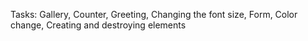 Tasks: Gallery, Counter, Greeting, Changing the font size, Form, Color change, Creating and destroying elements
